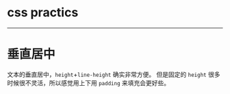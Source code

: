 # css practics

---

# 垂直居中

文本的垂直居中，`height`+`line-height` 确实非常方便。
但是固定的 `height` 很多时候很不灵活，所以感觉用上下用 `padding` 来填充会更好些。
